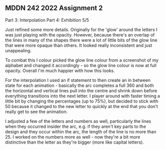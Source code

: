 ## MDDN 242 2022 Assignment 2

Part 3: Interpolation
Part 4: Exhibition
5/5

Just refined some more details. Originally for the 'glow' around the letters I was just playing with the opacity. However, because there's an overlap of the lines in many of the shapes there were a lot of little bits of the glow line that were more opaque than others. It looked really inconsistent and just unappealing.

To combat this I colour picked the glow line colour from a screenshot of my alphabet and changed it accordingly - so the glow line colour is now at full opacity. Overall I'm much happier with how this looks.

For the interpolation I used an if statement to then create an in between state for each animation - basically the arc completes a full 360 and both the horizontal and vertical lines pull into the centre and shrink down before everything transitions into the next letter. I player around with faster timing a little bit by changing the percentages (up to 75%), but decided to stick with 50 because it changed to the new letter to quickly at the end that you don't really get to see the animation.

I adjusted a few of the letters and numbers as well, particularly the lines when they occurred insider the arc, e.g. if they aren't key parts to the design and they occur within the arc, the length of the line is no more than 25. I worked on the numbers more as well - now they're a bit more distinctive than the letter as they're bigger (more like capital letters).
